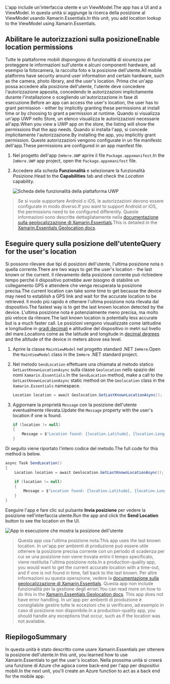 <span data-ttu-id="f8d09-101">L'app include un'interfaccia utente e un ViewModel.</span><span class="sxs-lookup"><span data-stu-id="f8d09-101">The app has a UI and a ViewModel.</span></span> <span data-ttu-id="f8d09-102">In questa unità si aggiunge la ricerca della posizione al ViewModel usando Xamarin.Essentials.</span><span class="sxs-lookup"><span data-stu-id="f8d09-102">In this unit, you add location lookup to the ViewModel using Xamarin.Essentials.</span></span>

## <a name="enable-location-permissions"></a><span data-ttu-id="f8d09-103">Abilitare le autorizzazioni sulla posizione</span><span class="sxs-lookup"><span data-stu-id="f8d09-103">Enable location permissions</span></span>

<span data-ttu-id="f8d09-104">Tutte le piattaforme mobili dispongono di funzionalità di sicurezza per proteggere le informazioni sull'utente e alcuni componenti hardware, ad esempio la fotocamera, la raccolta foto e la posizione dell'utente.</span><span class="sxs-lookup"><span data-stu-id="f8d09-104">All mobile platforms have security around user information and certain hardware, such as the camera, photo library, and the user's location.</span></span> <span data-ttu-id="f8d09-105">Prima che un'app possa accedere alla posizione dell'utente, l'utente deve concedere l'autorizzazione apposita, concedendo le autorizzazioni implicitamente durante l'installazione o scegliendo un'autorizzazione in fase di esecuzione.</span><span class="sxs-lookup"><span data-stu-id="f8d09-105">Before an app can access the user's location, the user has to grant permission - either by implicitly granting these permissions at install time or by choosing to grant a permission at runtime.</span></span> <span data-ttu-id="f8d09-106">Quando si visualizza un'app UWP nello Store, un elenco visualizza le autorizzazioni necessarie all'app.</span><span class="sxs-lookup"><span data-stu-id="f8d09-106">When you view a UWP app on the store, the listing will show the permissions that the app needs.</span></span> <span data-ttu-id="f8d09-107">Quando si installa l'app, si concede implicitamente l'autorizzazione.</span><span class="sxs-lookup"><span data-stu-id="f8d09-107">By installing the app, you implicitly grant permission.</span></span> <span data-ttu-id="f8d09-108">Queste autorizzazioni vengono configurate in un file manifesto dell'app.</span><span class="sxs-lookup"><span data-stu-id="f8d09-108">These permissions are configured in an app manifest file.</span></span>

1. <span data-ttu-id="f8d09-109">Nel progetto dell'app `ImHere.UWP` aprire il file `Package.appxmanifest`.</span><span class="sxs-lookup"><span data-stu-id="f8d09-109">In the `ImHere.UWP` app project, open the `Package.appxmanifest` file.</span></span>

1. <span data-ttu-id="f8d09-110">Accedere alla scheda **Funzionalità** e selezionare la funzionalità *Posizione*.</span><span class="sxs-lookup"><span data-stu-id="f8d09-110">Head to the **Capabilities** tab and check the *Location* capability.</span></span>

    ![Scheda delle funzionalità della piattaforma UWP](../media-drafts/4-uwp-location-capability.png)

> <span data-ttu-id="f8d09-112">Se si vuole supportare Android o iOS, le autorizzazioni devono essere configurate in modo diverso.</span><span class="sxs-lookup"><span data-stu-id="f8d09-112">If you want to support Android or iOS, the permissions need to be configured differently.</span></span> <span data-ttu-id="f8d09-113">Queste informazioni sono descritte dettagliatamente nella [documentazione sulla geolocalizzazione di Xamarin.Essentials](https://docs.microsoft.com/xamarin/essentials/geolocation?tabs=android#getting-started).</span><span class="sxs-lookup"><span data-stu-id="f8d09-113">This is detailed in the [Xamarin.Essentials Geolocation docs](https://docs.microsoft.com/xamarin/essentials/geolocation?tabs=android#getting-started).</span></span>

## <a name="query-for-the-users-location"></a><span data-ttu-id="f8d09-114">Eseguire query sulla posizione dell'utente</span><span class="sxs-lookup"><span data-stu-id="f8d09-114">Query for the user's location</span></span>

<span data-ttu-id="f8d09-115">Si possono rilevare due tipi di posizioni dell'utente, l'ultima posizione nota o quella corrente.</span><span class="sxs-lookup"><span data-stu-id="f8d09-115">There are two ways to get the user's location - the last known or the current.</span></span> <span data-ttu-id="f8d09-116">Il rilevamento della posizione corrente può richiedere tempo perché il dispositivo potrebbe aver bisogno di stabilire un collegamento GPS e attendere che venga recuperata la posizione precisa.</span><span class="sxs-lookup"><span data-stu-id="f8d09-116">The current location can take some time to get because the device may need to establish a GPS link and wait for the accurate location to be retrieved.</span></span> <span data-ttu-id="f8d09-117">Il modo più rapido è ottenere l'ultima posizione nota rilevata dal dispositivo.</span><span class="sxs-lookup"><span data-stu-id="f8d09-117">The fastest way is to get the last known location detected by the device.</span></span> <span data-ttu-id="f8d09-118">L'ultima posizione nota è potenzialmente meno precisa, ma molto più veloce da rilevare.</span><span class="sxs-lookup"><span data-stu-id="f8d09-118">The last known location is potentially less accurate but is a much faster call.</span></span> <span data-ttu-id="f8d09-119">Le posizioni vengono visualizzate come latitudine e longitudine in [gradi decimali](https://en.wikipedia.org/wiki/Decimal_degrees) e altitudine del dispositivo in metri sul livello del mare.</span><span class="sxs-lookup"><span data-stu-id="f8d09-119">Locations come as the latitude and longitude in [decimal degrees](https://en.wikipedia.org/wiki/Decimal_degrees) and the altitude of the device in meters above sea level.</span></span>

1. <span data-ttu-id="f8d09-120">Aprire la classe `MainViewModel` nel progetto standard .NET `ImHere`.</span><span class="sxs-lookup"><span data-stu-id="f8d09-120">Open the `MainViewModel` class in the `ImHere` .NET standard project.</span></span>

1. <span data-ttu-id="f8d09-121">Nel metodo `SendLocation` effettuare una chiamata al metodo statico `GetLastKnownLocationAsync` sulla classe `Geolocation` nello spazio dei nomi `Xamarin.Essentials`.</span><span class="sxs-lookup"><span data-stu-id="f8d09-121">In the `SendLocation` method, make a call to the `GetLastKnownLocationAsync` static method on the `Geolocation` class in the `Xamarin.Essentials` namespace.</span></span>

    ```cs
    Location location = await Geolocation.GetLastKnownLocationAsync();
    ```

1. <span data-ttu-id="f8d09-122">Aggiornare la proprietà `Message` con la posizione dell'utente eventualmente rilevata.</span><span class="sxs-lookup"><span data-stu-id="f8d09-122">Update the `Message` property with the user's location if one is found.</span></span>

    ```cs
    if (location != null)
    {
        Message = $"Location found: {location.Latitude}, {location.Longitude}.";
    }
    ```

<span data-ttu-id="f8d09-123">Di seguito viene riportato l'intero codice del metodo.</span><span class="sxs-lookup"><span data-stu-id="f8d09-123">The full code for this method is below.</span></span>

```cs
async Task SendLocation()
{
    Location location = await Geolocation.GetLastKnownLocationAsync();

    if (location != null)
    {
        Message = $"Location found: {location.Latitude}, {location.Longitude}.";
    }
}
```

<span data-ttu-id="f8d09-124">Eseguire l'app e fare clic sul pulsante **Invia posizione** per vedere la posizione nell'interfaccia utente.</span><span class="sxs-lookup"><span data-stu-id="f8d09-124">Run the app and click the **Send Location** button to see the location on the UI.</span></span>

![App in esecuzione che mostra la posizione dell'utente](../media-drafts/4-running-app-showing-location.png)

> <span data-ttu-id="f8d09-126">Questa app usa l'ultima posizione nota.</span><span class="sxs-lookup"><span data-stu-id="f8d09-126">This app uses the last known location.</span></span> <span data-ttu-id="f8d09-127">In un'app per ambienti di produzione può essere utile ottenere la posizione precisa corrente con un periodo di scadenza per cui se una posizione non viene trovata entro il tempo specificato, viene restituita l'ultima posizione nota.</span><span class="sxs-lookup"><span data-stu-id="f8d09-127">In a production-quality app, you would want to get the current accurate location with a time-out, and if one is not found in time, fall back to the last known.</span></span> <span data-ttu-id="f8d09-128">Per altre informazioni su questa operazione, vedere la [documentazione sulla geolocalizzazione di Xamarin.Essentials](https://docs.microsoft.com/xamarin/essentials/geolocation?tabs=uwp#using-geolocation). Questa app non include funzionalità per la gestione degli errori.</span><span class="sxs-lookup"><span data-stu-id="f8d09-128">You can read more on how to do this in the [Xamarin.Essentials Geolocation docs](https://docs.microsoft.com/xamarin/essentials/geolocation?tabs=uwp#using-geolocation). This app does not have error handling.</span></span> <span data-ttu-id="f8d09-129">In un'app per ambienti di produzione è consigliabile gestire tutte le eccezioni che si verificano, ad esempio in caso di posizione non disponibile.</span><span class="sxs-lookup"><span data-stu-id="f8d09-129">In a production-quality app, you should handle any exceptions that occur, such as if the location was not available.</span></span>

## <a name="summary"></a><span data-ttu-id="f8d09-130">Riepilogo</span><span class="sxs-lookup"><span data-stu-id="f8d09-130">Summary</span></span>

<span data-ttu-id="f8d09-131">In questa unità è stato descritto come usare Xamarin.Essentials per ottenere la posizione dell'utente.</span><span class="sxs-lookup"><span data-stu-id="f8d09-131">In this unit, you learned how to use Xamarin.Essentials to get the user's location.</span></span> <span data-ttu-id="f8d09-132">Nella prossima unità si creerà una funzione di Azure che agisca come back-end per l'app per dispositivi mobili.</span><span class="sxs-lookup"><span data-stu-id="f8d09-132">In the next unit, you'll create an Azure function to act as a back end for the mobile app.</span></span>